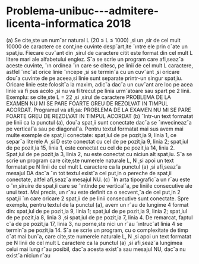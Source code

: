 # Problema-unibuc---admitere-licenta-informatica 2018

(a) Se cite¸ste un num˘ar natural L (20 ≤ L ≤ 1000) ¸si un ¸sir de cel mult 10000 de caractere ce
cont¸ine cuvinte desp˘art¸ite ˆıntre ele prin cˆate un spat¸iu. Fiecare cuvˆant din ¸sirul de caractere
citit este format din cel mult L litere mari ale alfabetului englez. S˘a se scrie un program care
afi¸seaz˘a aceste cuvinte, ˆın ordinea ˆın care se citesc, pe linii de cel mult L caractere, astfel ˆıncˆat
orice linie ˆıncepe ¸si se termin˘a cu un cuvˆant ¸si oricare dou˘a cuvinte de pe aceea¸si linie sunt
separate printr-un singur spat¸iu. Oricare linie este folosit˘a la maxim, adic˘a dac˘a un cuvˆant
are loc pe acea linie va fi pus acolo ¸si nu va fi trecut pe linia urm˘atoare sau spart pe 2 linii.
Exemplu: se cite¸ste L = 22 ¸si ¸sirul de caractere PROBLEMA DE LA EXAMEN NU MI SE PARE
FOARTE GREU DE REZOLVAT IN TIMPUL ACORDAT. Programul va afi¸sa:
PROBLEMA DE LA EXAMEN
NU MI SE PARE FOARTE
GREU DE REZOLVAT IN
TIMPUL ACORDAT
(b) ˆIntr-un text formatat pe linii ca la punctul (a), dou˘a spat¸ii sunt conectate dac˘a se ˆınvecineaz˘a
pe vertical˘a sau pe diagonal˘a. Pentru textul formatat mai sus avem mai multe exemple de
spat¸ii conectate: spat¸iul de pe pozit¸ia 9, linia 1, ce separ˘a literele A ¸si D este conectat cu cel
de pe pozit¸ia 9, linia 2; spat¸iul de pe pozit¸ia 15, linia 1, este conectat cu cel de pe pozit¸ia 14,
linia 2. Spat¸iul de pe pozit¸ia 3, linia 2, nu este conectat cu niciun alt spat¸iu. S˘a se scrie un
program care cite¸ste numerele naturale L, N ¸si apoi un text formatat pe N linii de cel mult L
caractere ca la punctul (a) ¸si afi¸seaz˘a mesajul DA dac˘a ˆın tot textul exist˘a cel put¸in o pereche
de spat¸ii conectate, altfel afi¸seaz˘a mesajul NU.
(c) ˆIn arta tipografic˘a un rˆau este o ˆın¸siruire de spat¸ii care se ˆıntinde pe vertical˘a, pe liniile
consecutive ale unui text. Mai precis, un rˆau este definit ca o secvent¸˘a de cel put¸in 2 spat¸ii
ˆın care oricare 2 spat¸ii de pe linii consecutive sunt conectate. Spre exemplu, pentru textul
de la punctul (a), avem un rˆau de lungime 4 format din: spat¸iul de pe pozit¸ia 9, linia 1;
spat¸iul de pe pozit¸ia 9, linia 2; spat¸iul de pe pozit¸ia 8, linia 3 ¸si spat¸iul de pe pozit¸ia 7, linia
4. De remarcat, faptul c˘a de pe pozit¸ia 17, linia 3, nu porne¸ste nici un rˆau ˆıntrucˆat linia 4 se
termin˘a pe pozit¸ia 14. S˘a se scrie un program, cu o complexitate de timp cˆat mai bun˘a, care
cite¸ste numerele naturale L, N ¸si apoi un text formatat pe N linii de cel mult L caractere ca
la punctul (a) ¸si afi¸seaz˘a lungimea celui mai lung rˆau posibil, dac˘a acesta exist˘a sau mesajul
NU, dac˘a nu exist˘a niciun rˆau

